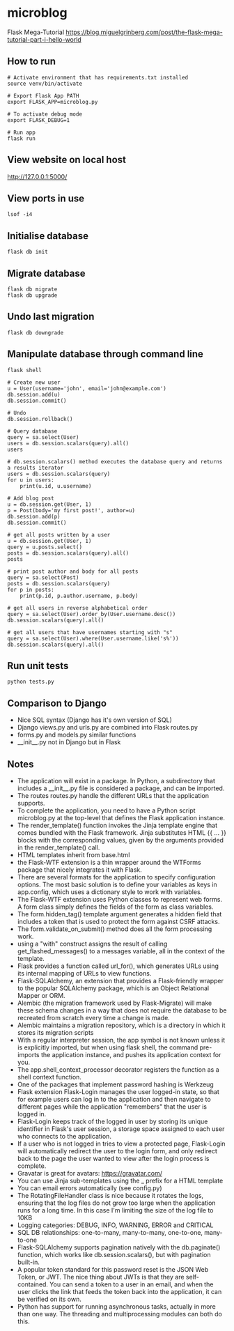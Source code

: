 # microblog
Flask Mega-Tutorial https://blog.miguelgrinberg.com/post/the-flask-mega-tutorial-part-i-hello-world

## How to run
```
# Activate environment that has requirements.txt installed
source venv/bin/activate

# Export Flask App PATH
export FLASK_APP=microblog.py

# To activate debug mode
export FLASK_DEBUG=1

# Run app
flask run
```

## View website on local host
http://127.0.0.1:5000/

## View ports in use
```
lsof -i4
```

## Initialise database
```
flask db init
```

## Migrate database
```
flask db migrate
flask db upgrade
```

## Undo last migration
```
flask db downgrade
```

## Manipulate database through command line
```
flask shell

# Create new user
u = User(username='john', email='john@example.com')
db.session.add(u)
db.session.commit()

# Undo
db.session.rollback()

# Query database
query = sa.select(User)
users = db.session.scalars(query).all()
users

# db.session.scalars() method executes the database query and returns a results iterator
users = db.session.scalars(query)
for u in users:
    print(u.id, u.username)

# Add blog post
u = db.session.get(User, 1)
p = Post(body='my first post!', author=u)
db.session.add(p)
db.session.commit()

# get all posts written by a user
u = db.session.get(User, 1)
query = u.posts.select()
posts = db.session.scalars(query).all()
posts

# print post author and body for all posts
query = sa.select(Post)
posts = db.session.scalars(query)
for p in posts:
    print(p.id, p.author.username, p.body)

# get all users in reverse alphabetical order
query = sa.select(User).order_by(User.username.desc())
db.session.scalars(query).all()

# get all users that have usernames starting with "s"
query = sa.select(User).where(User.username.like('s%'))
db.session.scalars(query).all()
```

## Run unit tests
```
python tests.py
```

## Comparison to Django
- Nice SQL syntax (Django has it's own version of SQL)
- Django views.py and urls.py are combined into Flask routes.py
- forms.py and models.py similar functions
- \_\_init\_\_.py not in Django but in Flask

## Notes
- The application will exist in a package. In Python, a subdirectory that includes a \_\_init\_\_.py file is considered a package, and can be imported.
- The routes routes.py handle the different URLs that the application supports.
- To complete the application, you need to have a Python script microblog.py at the top-level that defines the Flask application instance. 
- The render_template() function invokes the Jinja template engine that comes bundled with the Flask framework. Jinja substitutes HTML {{ ... }} blocks with the corresponding values, given by the arguments provided in the render_template() call.
- HTML templates inherit from base.html
- the Flask-WTF extension is a thin wrapper around the WTForms package that nicely integrates it with Flask. 
- There are several formats for the application to specify configuration options. The most basic solution is to define your variables as keys in app.config, which uses a dictionary style to work with variables.
- The Flask-WTF extension uses Python classes to represent web forms. A form class simply defines the fields of the form as class variables.
- The form.hidden_tag() template argument generates a hidden field that includes a token that is used to protect the form against CSRF attacks.
- The form.validate_on_submit() method does all the form processing work. 
- using a "with" construct assigns the result of calling get_flashed_messages() to a messages variable, all in the context of the template.
- Flask provides a function called url_for(), which generates URLs using its internal mapping of URLs to view functions.
- Flask-SQLAlchemy, an extension that provides a Flask-friendly wrapper to the popular SQLAlchemy package, which is an Object Relational Mapper or ORM.
- Alembic (the migration framework used by Flask-Migrate) will make these schema changes in a way that does not require the database to be recreated from scratch every time a change is made.
- Alembic maintains a migration repository, which is a directory in which it stores its migration scripts
- With a regular interpreter session, the app symbol is not known unless it is explicitly imported, but when using flask shell, the command pre-imports the application instance, and pushes its application context for you.
- The app.shell_context_processor decorator registers the function as a shell context function. 
- One of the packages that implement password hashing is Werkzeug
- Flask extension Flask-Login manages the user logged-in state, so that for example users can log in to the application and then navigate to different pages while the application "remembers" that the user is logged in.
- Flask-Login keeps track of the logged in user by storing its unique identifier in Flask's user session, a storage space assigned to each user who connects to the application. 
-  If a user who is not logged in tries to view a protected page, Flask-Login will automatically redirect the user to the login form, and only redirect back to the page the user wanted to view after the login process is complete.
- Gravatar is great for avatars: https://gravatar.com/
- You can use Jinja sub-templates using the _ prefix for a HTML template
- You can email errors automatically (see config.py)
- The RotatingFileHandler class is nice because it rotates the logs, ensuring that the log files do not grow too large when the application runs for a long time. In this case I'm limiting the size of the log file to 10KB
- Logging categories: DEBUG, INFO, WARNING, ERROR and CRITICAL
- SQL DB relationships: one-to-many, many-to-many, one-to-one, many-to-one
- Flask-SQLAlchemy supports pagination natively with the db.paginate() function, which works like db.session.scalars(), but with pagination built-in.
- A popular token standard for this password reset is the JSON Web Token, or JWT. The nice thing about JWTs is that they are self-contained. You can send a token to a user in an email, and when the user clicks the link that feeds the token back into the application, it can be verified on its own.
- Python has support for running asynchronous tasks, actually in more than one way. The threading and multiprocessing modules can both do this.